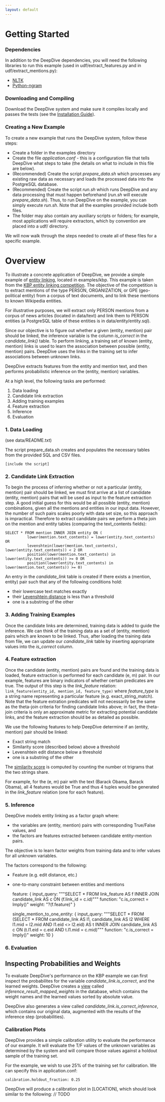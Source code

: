 ```yaml
---
layout: default
---
```


# Getting Started

### Dependencies

In addition to the DeepDive dependencies, you will need the following libraries to run this example (used in udf/extract_features.py and in udf/extract_mentions.py):
* [NLTK](http://nltk.org/)
* [Python-ngram](https://code.google.com/p/python-ngram/)

### Downloading and Compiling

Download the DeepDive system and make sure it compiles locally and passes the tests (see the [Installation Guide]()).

### Creating a New Example

To create a new example that runs the DeepDive system, follow these steps:
- Create a folder in the examples directory
- Create the file *application.conf* - this is a configuration file that tells DeepDive what steps to take (the details on what to include in this file are below).
- (Recommended) Create the script *prepare_data.sh* which processes any existing raw data as necessary and loads the processed data into the PostgreSQL database.
- (Recommended) Create the script *run.sh* which runs DeepDive and any data processing that must happen beforehand (*run.sh* will execute *prepare_data.sh*). Thus, to run DeepDive on the example, you can simply execute *run.sh*. Note that all the examples provided include both files.
- The folder may also contain any auxiliary scripts or folders; for example, most applications will require extractors, which by convention are placed into a udf/ directory.

We will now walk through the steps needed to create all of these files for a specific example.

# Overview

To illustrate a concrete application of DeepDive, we provide a simple example of [entity linking](), located in examples/kbp. This example is taken from the [KBP entity linking competition](http://www.nist.gov/tac/2013/KBP/EntityLinking/). The objective of the competition is to extract mentions of the type PERSON, ORGANIZATION, or GPE (geo-political entity) from a corpus of text documents, and to link these mentions to known Wikipedia entities.

For illustrative purposes, we will extract only PERSON mentions from a corpus of news articles (located in data/text) and link them to PERSON entities (a PostgreSQL table of these entities is in data/entity/entity.sql).

Since our objective is to figure out whether a given (entity, mention) pair should be linked, the inference variable is the column *is_correct* in the *candidate_link()* table. To perform linking, a training set of known (entity, mention) links is used to learn the association between possible (entity, mention) pairs. DeepDive uses the links in the training set to infer associations between unknown links. 

DeepDive extracts features from the entity and mention text, and then performs probabilistic inference on the (entity, mention) variables.

At a high level, the following tasks are performed:
1. Data loading
2. Candidate link extraction
3. Adding training examples
4. Feature extraction
5. Inference
6. Evaluation


### 1. Data Loading

(see data/README.txt)

The script prepare_data.sh creates and populates the necessary tables from the provided SQL and CSV files.

    [include the script]


### 2. Candidate Link Extraction

To begin the process of inferring whether or not a particular (entity, mention) pair should be linked, we must first arrive at a list of candidate (entity, mention) pairs that will be used as input to the feature extraction step. A good initial guess for this would be all possible (entity, mention) combinations, given all the mentions and entities in our input data. However, the number of such pairs scales poorly with data set size, so this approach is impractical. Therefore to extract candidate pairs we perform a theta join on the mention and entity tables (comparing the text_contents fields):

    SELECT * FROM mention INNER JOIN entity ON (
              lower(mention.text_contents) = lower(entity.text_contents) OR
              levenshtein(lower(mention.text_contents), lower(entity.text_contents)) < 2 OR
              position(lower(mention.text_contents) in lower(entity.text_contents)) >= 0 OR
              position(lower(entity.text_contents) in lower(mention.text_contents)) >= 0)

An entry in the *candidate_link* table is created if there exists a (mention, entity) pair such that any of the following conditions hold:
- their lowercase text matches exactly
- their [Levenshtein distance](http://en.wikipedia.org/wiki/Levenshtein_distance) is less than a threshold
- one is a substring of the other


### 3. Adding Training Examples

Once the candidate links are determined, training data is added to guide the inference. We can think of the training data as a set of (entity, mention) pairs which are known to be linked. Thus, after loading the training data from file, we can update our *candidate_link* table by inserting appropriate values into the *is_correct* column.


### 4. Feature extraction

Once the candidate (entity, mention) pairs are found and the training data is loaded, feature extraction is performed for each candidate (e, m) pair. In our example, features are binary indicators of whether certain predicates are true. The output of this step is the *link_feature* relation: ```link_feature(entity_id, mention_id, feature_type)``` where *feature_type* is a string name representing a particular feature (e.g. exact_string_match). Note that the feature extration predicates will not necessarily be the same as the theta-join criteria for finding candidate links above; in fact, the theta-join criteria is only an approximate metric for extracting potential candidate links, and the feature extraction should be as detailed as possible.

We use the following features to help DeepDive determine if an (entity, mention) pair should be linked:
- Exact string match
- Similarity score (described below) above a threshold
- Levenshtein edit distance below a threshold
- one is a substring of the other

The [similarity score](http://www.postgresql.org/docs/9.1/static/pgtrgm.html) is computed by counting the number ot trigrams that the two strings share.

For example, for the (e, m) pair with the text (Barack Obama, Barack Obama), all 4 features would be True and thus 4 tuples would be generated in the *link_feature* relation (one for each feature).


### 5. Inference

DeepDive models entity linking as a factor graph where:
- the variables are (entity, mention) pairs with corresponding True/False values, and
- the factors are features extracted between candidate entity-mention pairs.

The objective is to learn factor weights from training data and to infer values for all unknown variables.

The factors correspond to the following:
- Feature (e.g. edit distance, etc.)
- one-to-many constraint between entities and mentions


    feature: {
      input_query: """SELECT * FROM link_feature AS f INNER JOIN candidate_link AS c ON
        (f.link_id = c.id)"""
      function: "c.is_correct = Imply()"
      weight: "?(f.feature)"
    }

    single_mention_to_one_entity: {
      input_query: """SELECT * FROM 
          (SELECT * FROM candidate_link AS l1, candidate_link AS l2 
          WHERE l1.mid = l2.mid AND l1.eid <> l2.eid) AS t 
          INNER JOIN candidate_link AS c ON (t.l1.eid = c.eid AND t.l1.mid = c.mid)"""
      function: "c.is_correct = Imply()"
      weight: 10
    }

### 6. Evaluation

## Inspecting Probabilities and Weights
To evaluate DeepDive's performance on the KBP example we can first inspect the probabilites for the variable *candidate_link.is_correct*, and the learned weights. DeepDive creates a [view](http://en.wikipedia.org/wiki/View_(SQL)) called *inference_result_mapped_weights* in the database, which contains the weight names and the learned values sorted by absolute value.

DeepDive also generates a view called *candidate_link.is_correct_inference*, which contains our original data, augmented with the results of the inference step (probabilities).


### Calibration Plots
DeepDive provides a simple calibration utility to evaluate the performance of our example. It will evaluate the T/F values of the unknown variables as determined by the system and will compare those values against a holdout sample of the training set.

For the example, we wish to use 25% of the training set for calibration. We can specify this in application.conf:

    calibration.holdout_fraction: 0.25

DeepDive will produce a calibration plot in [LOCATION], which should look similar to the following:
// TODO



